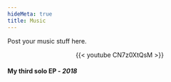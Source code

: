 ```yaml
---
hideMeta: true
title: Music
---
```


Post your music stuff here.

<p align="center">
{{< youtube CN7z0XtQsM >}}
	<h4>My third solo EP - <em>2018</em></h4>
</p>

